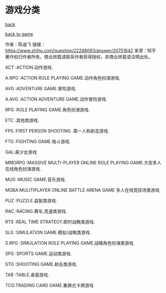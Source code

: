 # 游戏分类

[back](../../index.md)

[back to game](game_index.md)

作者：陈迪飞
链接：https://www.zhihu.com/question/22248093/answer/20751642
来源：知乎
著作权归作者所有。商业转载请联系作者获得授权，非商业转载请注明出处。

ACT :ACTION.动作游戏.

A.RPG :ACTION ROLE PLAYING GAME.动作角色扮演游戏.

AVG :ADVENTURE GAME.冒险游戏.

A.AVG :ACTION ADVENTURE GAME.动作冒险游戏.

RPG :ROLE PLAYING GAME.角色扮演游戏.

ETC :其他类游戏.

FPS :FIRST PERSON SHOOTING .第一人称射击游戏.

FTG :FIGHTING GAME.格斗游戏.

GAL:美少女游戏

MMORPG :MASSIVE MULTI-PLAYER ONLINE ROLE PLAYING GAME.大型多人在线角色扮演游戏.

MUG :MUSIC GAME.音乐游戏.

MOBA:MULITIPLAYER ONLINE BATTLE ARENA GAME 多人在线竞技场类游戏

PUZ :PUZZLE.益智类游戏.

RAC :RACING.赛车,竞速类游戏.

RTS :REAL TIME STRATEGY.即时战略类游戏.

SLG :SIMULATION GAME.模拟/战略类游戏.

S.RPG :SIMULATION ROLE PLAYING GAME.战略角色扮演类游戏.

SPG :SPORTS GAME.运动类游戏.

STG :SHOOTING GAME.射击类游戏.

TAB :TABLE.桌面游戏.

TCG:TRADING CARD GAME.集换式卡牌游戏